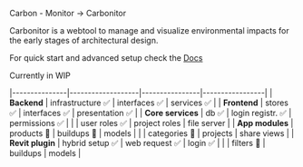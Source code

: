 Carbon - Monitor -> Carbonitor

Carbonitor is a webtool to manage and visualize environmental impacts for the early stages of architectural design.

For quick start and advanced setup check the [Docs](https://henn-ds.notion.site/Carbonitor-181a548c20b180718c16fd1225d40ec0?pvs=4)

Currently in WIP

|---------------|-------------------|----------------|-----------------|
| **Backend**   | infrastructure ✅ | interfaces ✅  | services ✅     |
| **Frontend**  | stores ✅         | interfaces ✅  | presentation ✅ |
| **Core services** | db ✅           | login registr. ✅ | permissions ✅ |
|               | user roles ✅     | project roles  | file server     |
| **App modules** | products 🚧       | buildups 🚧    | models          |
|               | categories 🚧     | projects       | share views     |
| **Revit plugin**  | hybrid setup ✅   | web request ✅  | login ✅        |
|               | filters 🚧        | buildups       | models          |


